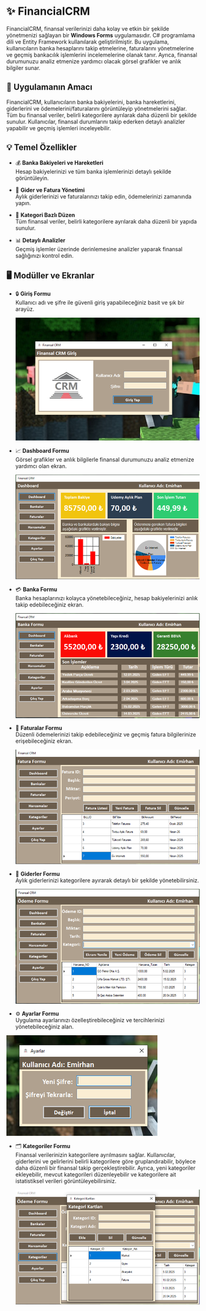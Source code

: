# ✨ FinancialCRM

FinancialCRM, finansal verilerinizi daha kolay ve etkin bir şekilde yönetmenizi sağlayan bir **Windows Forms** uygulamasıdır. C# programlama dili ve Entity Framework kullanılarak geliştirilmiştir. Bu uygulama, kullanıcıların banka hesaplarını takip etmelerine, faturalarını yönetmelerine ve geçmiş bankacılık işlemlerini incelemelerine olanak tanır. Ayrıca, finansal durumunuzu analiz etmenize yardımcı olacak görsel grafikler ve anlık bilgiler sunar.

## 🎯 Uygulamanın Amacı

FinancialCRM, kullanıcıların banka bakiyelerini, banka hareketlerini, giderlerini ve ödemelerini/faturalarını görüntüleyip yönetmelerini sağlar.  
Tüm bu finansal veriler, belirli kategorilere ayrılarak daha düzenli bir şekilde sunulur. Kullanıcılar, finansal durumlarını takip ederken detaylı analizler yapabilir ve geçmiş işlemleri inceleyebilir.

## 💡 Temel Özellikler

- 💰 **Banka Bakiyeleri ve Hareketleri**  
  Hesap bakiyelerinizi ve tüm banka işlemlerinizi detaylı şekilde görüntüleyin.

- 📑 **Gider ve Fatura Yönetimi**  
  Aylık giderlerinizi ve faturalarınızı takip edin, ödemelerinizi zamanında yapın.

- 📂 **Kategori Bazlı Düzen**  
  Tüm finansal veriler, belirli kategorilere ayrılarak daha düzenli bir yapıda sunulur.

- 📊 **Detaylı Analizler**  
  Geçmiş işlemler üzerinde derinlemesine analizler yaparak finansal sağlığınızı kontrol edin.

## 🖥️ Modüller ve Ekranlar

- 🔒 **Giriş Formu**  
  Kullanıcı adı ve şifre ile güvenli giriş yapabileceğiniz basit ve şık bir arayüz.
  
  ![](https://github.com/By-Emirhan/FinancialCRM/blob/master/FinancialCRM/Ekran%20G%C3%B6r%C3%BCnt%C3%BCs%C3%BC/login.PNG)

- 📈 **Dashboard Formu**  
  Görsel grafikler ve anlık bilgilerle finansal durumunuzu analiz etmenize yardımcı olan ekran.

  ![](https://github.com/By-Emirhan/FinancialCRM/blob/master/FinancialCRM/Ekran%20G%C3%B6r%C3%BCnt%C3%BCs%C3%BC/dashboard.PNG)

- 💳 **Banka Formu**  
  Banka hesaplarınızı kolayca yönetebileceğiniz, hesap bakiyelerinizi anlık takip edebileceğiniz ekran.

  ![](https://github.com/By-Emirhan/FinancialCRM/blob/master/FinancialCRM/Ekran%20G%C3%B6r%C3%BCnt%C3%BCs%C3%BC/bankalar.PNG)

- 💸 **Faturalar Formu**  
  Düzenli ödemelerinizi takip edebileceğiniz ve geçmiş fatura bilgilerinize erişebileceğiniz ekran.

  ![](https://github.com/By-Emirhan/FinancialCRM/blob/master/FinancialCRM/Ekran%20G%C3%B6r%C3%BCnt%C3%BCs%C3%BC/faturalar.PNG)

- 📝 **Giderler Formu**  
  Aylık giderlerinizi kategorilere ayırarak detaylı bir şekilde yönetebilirsiniz.

  ![](https://github.com/By-Emirhan/FinancialCRM/blob/master/FinancialCRM/Ekran%20G%C3%B6r%C3%BCnt%C3%BCs%C3%BC/%C3%B6demeler.PNG)

- ⚙️ **Ayarlar Formu**  
  Uygulama ayarlarınızı özelleştirebileceğiniz ve tercihlerinizi yönetebileceğiniz alan.

 ![](https://github.com/By-Emirhan/FinancialCRM/blob/master/FinancialCRM/Ekran%20G%C3%B6r%C3%BCnt%C3%BCs%C3%BC/ayarlar.PNG)


- 🗂️ **Kategoriler Formu**  
  Finansal verilerinizin kategorilere ayrılmasını sağlar. Kullanıcılar, giderlerini ve gelirlerini belirli kategorilere göre gruplandırabilir, böylece daha düzenli bir finansal takip gerçekleştirebilir. Ayrıca, yeni kategoriler ekleyebilir, mevcut kategorileri düzenleyebilir ve kategorilere ait istatistiksel verileri görüntüleyebilirsiniz.

  ![](https://github.com/By-Emirhan/FinancialCRM/blob/master/FinancialCRM/Ekran%20G%C3%B6r%C3%BCnt%C3%BCs%C3%BC/kategori.PNG)
